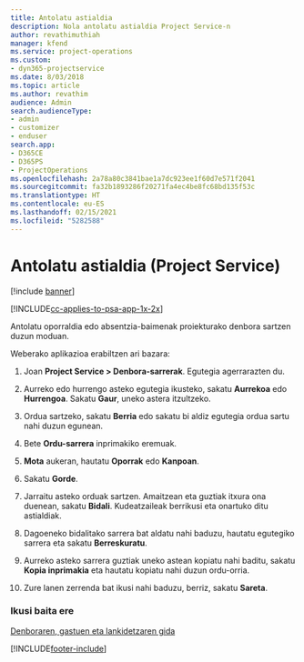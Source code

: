 ```yaml
---
title: Antolatu astialdia
description: Nola antolatu astialdia Project Service-n
author: revathimuthiah
manager: kfend
ms.service: project-operations
ms.custom:
- dyn365-projectservice
ms.date: 8/03/2018
ms.topic: article
ms.author: revathim
audience: Admin
search.audienceType:
- admin
- customizer
- enduser
search.app:
- D365CE
- D365PS
- ProjectOperations
ms.openlocfilehash: 2a78a80c3841bae1a7dc923ee1f60d7e571f2041
ms.sourcegitcommit: fa32b1893286f20271fa4ec4be8fc68bd135f53c
ms.translationtype: HT
ms.contentlocale: eu-ES
ms.lasthandoff: 02/15/2021
ms.locfileid: "5282588"
---
```

# <a name="schedule-time-off-project-service"></a>Antolatu astialdia (Project Service)

[!include [banner](../includes/psa-now-project-operations.md)]

[!INCLUDE[cc-applies-to-psa-app-1x-2x](../includes/cc-applies-to-psa-app-1x-2x.md)]

Antolatu oporraldia edo absentzia-baimenak proiekturako denbora sartzen duzun moduan.  
  
 Weberako aplikazioa erabiltzen ari bazara:  
  
1.  Joan **Project Service > Denbora-sarrerak**. Egutegia agerrarazten du.  
  
2.  Aurreko edo hurrengo asteko egutegia ikusteko, sakatu **Aurrekoa** edo **Hurrengoa**. Sakatu **Gaur**, uneko astera itzultzeko.  
  
3.  Ordua sartzeko, sakatu **Berria** edo sakatu bi aldiz egutegia ordua sartu nahi duzun egunean.  
  
4.  Bete **Ordu-sarrera** inprimakiko eremuak.  
  
5.  **Mota** aukeran, hautatu **Oporrak** edo **Kanpoan**.  
  
6.  Sakatu **Gorde**.  
  
7.  Jarraitu asteko orduak sartzen. Amaitzean eta guztiak itxura ona duenean, sakatu **Bidali**. Kudeatzaileak berrikusi eta onartuko ditu astialdiak.  
  
8.  Dagoeneko bidalitako sarrera bat aldatu nahi baduzu, hautatu egutegiko sarrera eta sakatu **Berreskuratu**.  
  
9. Aurreko asteko sarrera guztiak uneko astean kopiatu nahi baditu, sakatu **Kopia inprimakia** eta hautatu kopiatu nahi duzun ordu-orria.  
  
10. Zure lanen zerrenda bat ikusi nahi baduzu, berriz, sakatu **Sareta**.  
  
### <a name="see-also"></a>Ikusi baita ere  
 [Denboraren, gastuen eta lankidetzaren gida](../psa/time-expense-collaboration-guide.md)


[!INCLUDE[footer-include](../includes/footer-banner.md)]